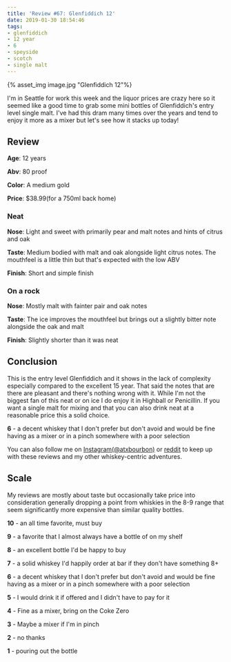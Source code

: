 ```yaml
---
title: 'Review #67: Glenfiddich 12'
date: 2019-01-30 18:54:46
tags:
- glenfiddich
- 12 year
- 6
- speyside
- scotch
- single malt
---
```


{% asset_img image.jpg "Glenfiddich 12"%}

I'm in Seattle for work this week and the liquor prices are crazy here so it seemed like a good time to grab some mini bottles of Glenfiddich's entry level single malt. I've had this dram many times over the years and tend to enjoy it more as a mixer but let's see how it stacks up today!

## Review
**Age**: 12 years

**Abv**: 80 proof 

**Color**: A medium gold

**Price**: $38.99(for a 750ml back home)

### Neat
**Nose**: Light and sweet with primarily pear and malt notes and hints of citrus and oak

**Taste**: Medium bodied with malt and oak alongside light citrus notes. The mouthfeel is a little thin but that's expected with the low ABV

**Finish**: Short and simple finish

### On a rock
**Nose**: Mostly malt with fainter pair and oak notes

**Taste**: The ice improves the mouthfeel but brings out a slightly bitter note alongside the oak and malt

**Finish**: Slightly shorter than it was neat

## Conclusion
This is the entry level Glenfiddich and it shows in the lack of complexity especially compared to the excellent 15 year. That said the  notes that are there are pleasant and there's nothing wrong with it. While I'm not the biggest fan of this neat or on ice I do enjoy it in Highball or Penicillin. If you want a single malt for mixing and that you can also drink neat at a reasonable price this a solid choice.

**6** - a decent whiskey that I don't prefer but don't avoid and would be fine having as a mixer or in a pinch somewhere with a poor selection

You can also follow me on [Instagram(@atxbourbon)](https://www.instagram.com/atxbourbon/) or [reddit](https://www.reddit.com/r/scottmotorraddrinks/) to keep up with these reviews and my other whiskey-centric adventures.

## Scale
My reviews are mostly about taste but occasionally take price into consideration generally dropping a point from whiskies in the 8-9 range that seem significantly more expensive than similar quality bottles.

**10** - an all time favorite, must buy

**9** - a favorite that I almost always have a bottle of on my shelf

**8** - an excellent bottle I'd be happy to buy

**7** - a solid whiskey I'd happily order at bar if they don't have something 8+

**6** - a decent whiskey that I don't prefer but don't avoid and would be fine having as a mixer or in a pinch somewhere with a poor selection

**5** - I would drink it if offered and I didn't have to pay for it

**4** - Fine as a mixer, bring on the Coke Zero

**3** - Maybe a mixer if I'm in  pinch

**2** - no thanks

**1** - pouring out the bottle  
